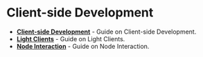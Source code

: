 # Client-side Development

<div class="grid cards" markdown>

- **[Client-side Development](../build-client-side.md)** - Guide on Client-side Development.
- **[Light Clients](../build-light-clients.md)** - Guide on Light Clients.
- **[Node Interaction](../build-node-interaction.md)** - Guide on Node Interaction.

</div>